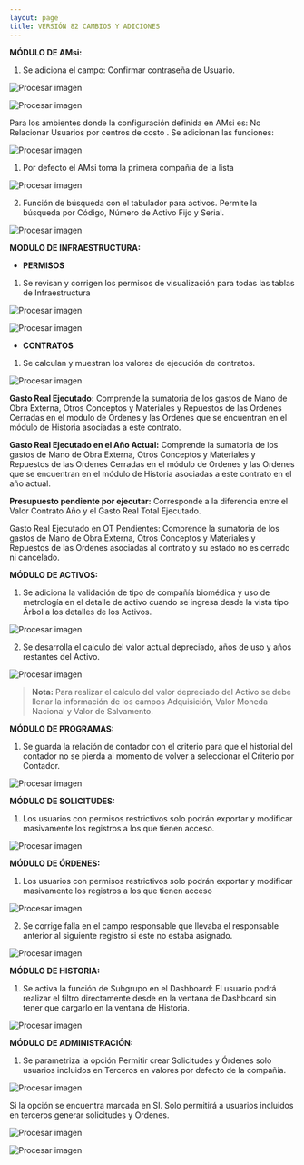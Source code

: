 ```yaml
---
layout: page
title: VERSIÓN 82 CAMBIOS Y ADICIONES
---
```

**MÓDULO DE AMsi:**

1. Se adiciona el campo: Confirmar contraseña de Usuario.

![Procesar imagen](https://ayuda.winsoftware.com.co/assets/images/Version82/Imagen1.png)

![Procesar imagen](https://ayuda.winsoftware.com.co/assets/images/Version82/Imagen2.png)


Para los ambientes donde la configuración definida en AMsi es: No Relacionar Usuarios por centros de costo . Se adicionan las funciones:

![Procesar imagen](https://ayuda.winsoftware.com.co/assets/images/Version82/Imagen3.png)


1. Por defecto el AMsi toma la primera compañía de la lista

![Procesar imagen](https://ayuda.winsoftware.com.co/assets/images/Version82/Imagen4.png)


2. Función de búsqueda con el tabulador para activos. Permite la búsqueda por Código, Número de Activo Fijo y Serial.

![Procesar imagen](https://ayuda.winsoftware.com.co/assets/images/Version82/Imagen5.png)

**MODULO DE INFRAESTRUCTURA:**

* **PERMISOS**

1. Se revisan y corrigen los permisos de visualización para todas las tablas de Infraestructura

![Procesar imagen](https://ayuda.winsoftware.com.co/assets/images/Version82/Imagen6.png)

![Procesar imagen](https://ayuda.winsoftware.com.co/assets/images/Version82/Imagen7.png)

* **CONTRATOS**

1. Se calculan y muestran los valores de ejecución de contratos.

![Procesar imagen](https://ayuda.winsoftware.com.co/assets/images/Version82/Imagen8.png)

**Gasto Real Ejecutado:** Comprende la sumatoria de los gastos de Mano de Obra Externa, Otros Conceptos y Materiales y Repuestos de las Ordenes Cerradas en el modulo de Ordenes y las Ordenes que se encuentran en el módulo de Historia asociadas a este contrato.

**Gasto Real Ejecutado en el Año Actual:** Comprende la sumatoria de los gastos de Mano de Obra Externa, Otros Conceptos y Materiales y Repuestos de las Ordenes Cerradas en el módulo de Ordenes y las Ordenes que se encuentran en el módulo de Historia asociadas a este contrato en el año actual.

**Presupuesto pendiente por ejecutar:** Corresponde a la diferencia entre el Valor Contrato Año y el Gasto Real Total Ejecutado.

Gasto Real Ejecutado en OT Pendientes: Comprende la sumatoria de los gastos de Mano de Obra Externa, Otros Conceptos y Materiales y Repuestos de las Ordenes asociadas al contrato y su estado no es cerrado ni cancelado.

**MÓDULO DE ACTIVOS:**

1. Se adiciona la validación de tipo de compañía biomédica y uso de metrología en el detalle de activo cuando se ingresa desde la vista tipo Árbol a los detalles de los Activos.

![Procesar imagen](https://ayuda.winsoftware.com.co/assets/images/Version82/Imagen9.png)

2. Se desarrolla el calculo del valor actual depreciado, años de uso y años restantes del Activo. 

![Procesar imagen](https://ayuda.winsoftware.com.co/assets/images/Version82/Imagen10.png)

> **Nota:** Para realizar el calculo del valor depreciado del Activo se debe llenar la información de los campos Adquisición, Valor Moneda Nacional y Valor de Salvamento. 

**MÓDULO DE PROGRAMAS:**

1. Se guarda la relación de contador con el criterio para que el historial del contador no se pierda al momento de volver a seleccionar el Criterio por Contador.

![Procesar imagen](https://ayuda.winsoftware.com.co/assets/images/Version82/Imagen11.png)

**MÓDULO DE SOLICITUDES:**

1. Los usuarios con permisos restrictivos solo podrán exportar y modificar masivamente los registros a los que tienen acceso.

![Procesar imagen](https://ayuda.winsoftware.com.co/assets/images/Version82/Imagen12.png)

**MÓDULO DE ÓRDENES:**

1. Los usuarios con permisos restrictivos solo podrán exportar y modificar masivamente los registros a los que tienen acceso

![Procesar imagen](https://ayuda.winsoftware.com.co/assets/images/Version82/Imagen13.png)

2. Se corrige falla en el campo responsable que llevaba el responsable anterior al siguiente registro si este no estaba asignado.

![Procesar imagen](https://ayuda.winsoftware.com.co/assets/images/Version82/Imagen14.png)

**MÓDULO DE HISTORIA:**

1. Se activa la función de Subgrupo en el Dashboard: El usuario podrá realizar el filtro directamente desde en la ventana de Dashboard sin tener que cargarlo en la ventana de Historia.

![Procesar imagen](https://ayuda.winsoftware.com.co/assets/images/Version82/Imagen15.png)

**MÓDULO DE ADMINISTRACIÓN:**

1. Se parametriza la opción Permitir crear Solicitudes y Órdenes solo usuarios incluidos en Terceros en valores por defecto de la compañía.

![Procesar imagen](https://ayuda.winsoftware.com.co/assets/images/Version82/Imagen16.png)

Si la opción se encuentra marcada en SI. Solo permitirá a usuarios incluidos en terceros generar solicitudes y Ordenes.

![Procesar imagen](https://ayuda.winsoftware.com.co/assets/images/Version82/Imagen17.png)

![Procesar imagen](https://ayuda.winsoftware.com.co/assets/images/Version82/Imagen18.png)